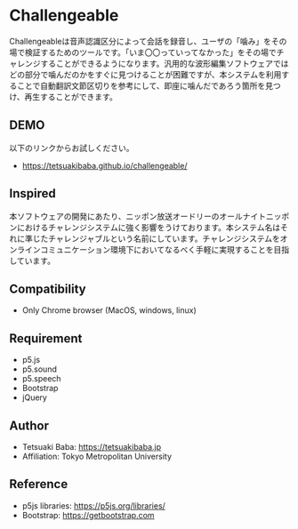 # Challengeable
Challengeableは音声認識区分によって会話を録音し、ユーザの「噛み」をその場で検証するためのツールです。「いま〇〇っていってなかった」をその場でチャレンジすることができるようになります。汎用的な波形編集ソフトウェアではどの部分で噛んだのかをすぐに見つけることが困難ですが、本システムを利用することで自動翻訳文節区切りを参考にして、即座に噛んだであろう箇所を見つけ、再生することができます。

## DEMO
以下のリンクからお試しください。
  * https://tetsuakibaba.github.io/challengeable/

## Inspired
本ソフトウェアの開発にあたり、ニッポン放送オードリーのオールナイトニッポンにおけるチャレンジシステムに強く影響をうけております。本システム名はそれに準じたチャレンジャブルという名前にしています。チャレンジシステムをオンラインコミュニケーション環境下においてなるべく手軽に実現することを目指しています。

## Compatibility
  * Only Chrome browser (MacOS, windows, linux)
## Requirement
  * p5.js
  * p5.sound
  * p5.speech
  * Bootstrap
  * jQuery

## Author
* Tetsuaki Baba: https://tetsuakibaba.jp
* Affiliation: Tokyo Metropolitan University

## Reference
  * p5js libraries: https://p5js.org/libraries/
  * Bootstrap: https://getbootstrap.com